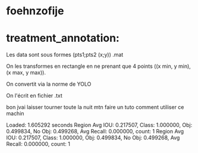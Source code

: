 # foehnzofije




<h1>treatment_annotation:</h1>

Les data sont sous formes (pts1;pts2 (x;y)) .mat

On les transformes en rectangle en ne prenant que 4 points ((x min, y min),(x max, y max)).

On convertit via la norme de YOLO

On l'écrit en fichier .txt

bon jvai laisser tourner toute la nuit mtn faire un tuto comment utiliser ce machin

Loaded: 1.605292 seconds
Region Avg IOU: 0.217507, Class: 1.000000, Obj: 0.499834, No Obj: 0.499268, Avg Recall: 0.000000,  count: 1
Region Avg IOU: 0.217507, Class: 1.000000, Obj: 0.499834, No Obj: 0.499268, Avg Recall: 0.000000,  count: 1
